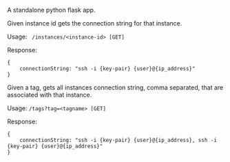 A standalone python flask app. 

Given instance id gets the connection string for that instance.

Usage: 
``` /instances/<instance-id> [GET]```

Response: 
```
{
	connectionString: "ssh -i {key-pair} {user}@{ip_address}"
}
```

Given a tag, gets all instances connection string, comma separated, that are associated with that instance.

Usage: 
```/tags?tag=<tagname> [GET]```

Response:
```
{
	connectionString: "ssh -i {key-pair} {user}@{ip_address}, ssh -i {key-pair} {user}@{ip_address}"	
}
```
